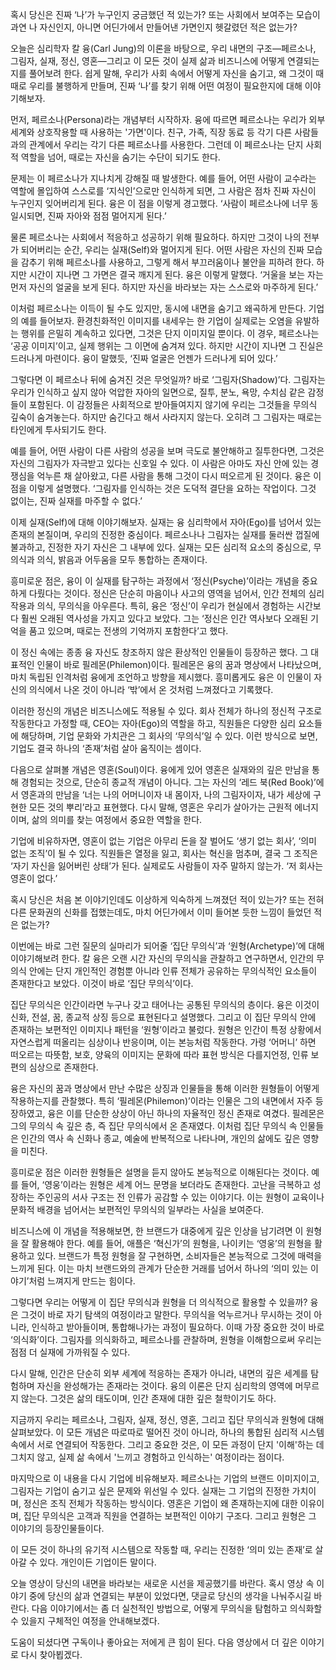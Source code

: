 혹시 당신은 진짜 ‘나’가 누구인지 궁금했던 적
있는가? 또는 사회에서 보여주는 모습이 과연 나
자신인지,
아니면 어딘가에서 만들어낸 가면인지 헷갈렸던 적은
없는가?

오늘은 심리학자 칼 융(Carl Jung)의 이론을
바탕으로,
우리 내면의 구조—페르소나,
그림자,
실재,
정신,
영혼—그리고 이 모든 것이 실제 삶과 비즈니스에 어떻게
연결되는지를 풀어보려 한다.
쉽게 말해,
우리가 사회 속에서 어떻게 자신을 숨기고,
왜 그것이 때때로 우리를 불행하게 만들며,
진짜 ‘나’를 찾기 위해 어떤 여정이 필요한지에 대해
이야기해보자.

먼저,
페르소나(Persona)라는 개념부터 시작하자.
융에 따르면 페르소나는 우리가 외부 세계와 상호작용할
때 사용하는 '가면'이다.
친구,
가족,
직장 동료 등 각기 다른 사람들과의 관계에서 우리는
각기 다른 페르소나를 사용한다.
그런데 이 페르소나는 단지 사회적 역할을 넘어,
때로는 자신을 숨기는 수단이 되기도 한다.

문제는 이 페르소나가 지나치게 강해질 때 발생한다.
예를 들어,
어떤 사람이 교수라는 역할에 몰입하여 스스로를
‘지식인’으로만 인식하게 되면,
그 사람은 점차 진짜 자신이 누구인지 잊어버리게 된다.
융은 이 점을 이렇게 경고했다.
‘사람이 페르소나에 너무 동일시되면,
진짜 자아와 점점 멀어지게 된다.’

물론 페르소나는 사회에서 적응하고 성공하기 위해
필요하다.
하지만 그것이 나의 전부가 되어버리는 순간,
우리는 실재(Self)와 멀어지게 된다.
어떤 사람은 자신의 진짜 모습을 감추기 위해 페르소나를
사용하고,
그렇게 해서 부끄러움이나 불안을 피하려 한다.
하지만 시간이 지나면 그 가면은 결국 깨지게 된다.
융은 이렇게 말했다.
‘거울을 보는 자는 먼저 자신의 얼굴을 보게 된다.
하지만 자신을 바라보는 자는 스스로와 마주하게 된다.’

이처럼 페르소나는 이득이 될 수도 있지만,
동시에 내면을 숨기고 왜곡하게 만든다.
기업의 예를 들어보자.
환경친화적인 이미지를 내세우는 한 기업이 실제로는
오염을 유발하는 행위를 은밀히 계속하고 있다면,
그것은 단지 이미지일 뿐이다.
이 경우,
페르소나는 ‘공공 이미지’이고,
실제 행위는 그 이면에 숨겨져 있다.
하지만 시간이 지나면 그 진실은 드러나게 마련이다.
융이 말했듯,
‘진짜 얼굴은 언젠가 드러나게 되어 있다.’

그렇다면 이 페르소나 뒤에 숨겨진 것은 무엇일까? 바로
‘그림자(Shadow)’다.
그림자는 우리가 인식하고 싶지 않아 억압한 자아의
일면으로,
질투,
분노,
욕망,
수치심 같은 감정들이 포함된다.
이 감정들은 사회적으로 받아들여지지 않기에 우리는
그것들을 무의식 깊숙이 숨겨놓는다.
하지만 숨긴다고 해서 사라지지 않는다.
오히려 그 그림자는 때로는 타인에게 투사되기도 한다.

예를 들어,
어떤 사람이 다른 사람의 성공을 보며 극도로 불안해하고
질투한다면,
그것은 자신의 그림자가 자극받고 있다는 신호일 수
있다.
이 사람은 아마도 자신 안에 있는 경쟁심을 억누른 채
살아왔고,
다른 사람을 통해 그것이 다시 떠오르게 된 것이다.
융은 이 점을 이렇게 설명했다.
‘그림자를 인식하는 것은 도덕적 결단을 요하는
작업이다.
그것 없이는,
진짜 실재를 마주할 수 없다.’

이제 실재(Self)에 대해 이야기해보자.
실재는 융 심리학에서 자아(Ego)를 넘어서 있는
존재의 본질이며,
우리의 진정한 중심이다.
페르소나나 그림자는 실재를 둘러싼 껍질에 불과하고,
진정한 자기 자신은 그 내부에 있다.
실재는 모든 심리적 요소의 중심으로,
무의식과 의식,
밝음과 어두움을 모두 통합하는 존재이다.

흥미로운 점은,
융이 이 실재를 탐구하는 과정에서
‘정신(Psyche)’이라는 개념을 중요하게 다뤘다는
것이다.
정신은 단순히 마음이나 사고의 영역을 넘어서,
인간 전체의 심리 작용과 의식,
무의식을 아우른다.
특히,
융은 ‘정신’이 우리가 현실에서 경험하는 시간보다 훨씬
오래된 역사성을 가지고 있다고 보았다.
그는 ‘정신은 인간 역사보다 오래된 기억을 품고
있으며,
때로는 전생의 기억까지 포함한다’고 했다.

이 정신 속에는 종종 융 자신도 창조하지 않은 환상적인
인물들이 등장하곤 했다.
그 대표적인 인물이 바로 필레몬(Philemon)이다.
필레몬은 융의 꿈과 명상에서 나타났으며,
마치 독립된 인격처럼 융에게 조언하고 방향을 제시했다.
흥미롭게도 융은 이 인물이 자신의 의식에서 나온 것이
아니라 ‘밖’에서 온 것처럼 느껴졌다고 기록했다.

이러한 정신의 개념은 비즈니스에도 적용될 수 있다.
회사 전체가 하나의 정신적 구조로 작동한다고 가정할
때,
CEO는 자아(Ego)의 역할을 하고,
직원들은 다양한 심리 요소들에 해당하며,
기업 문화와 가치관은 그 회사의 ‘무의식’일 수 있다.
이런 방식으로 보면,
기업도 결국 하나의 ‘존재’처럼 살아 움직이는 셈이다.

다음으로 살펴볼 개념은 영혼(Soul)이다.
융에게 있어 영혼은 실재와의 깊은 만남을 통해 경험되는
것으로,
단순히 종교적 개념이 아니다.
그는 자신의 ‘레드 북(Red Book)’에서 영혼과의
만남을 ‘너는 나의 어머니이자 내 몸이자,
나의 그림자이자,
내가 세상에 구현한 모든 것의 뿌리’라고 표현했다.
다시 말해,
영혼은 우리가 살아가는 근원적 에너지이며,
삶의 의미를 찾는 여정에서 중요한 역할을 한다.

기업에 비유하자면,
영혼이 없는 기업은 아무리 돈을 잘 벌어도 ‘생기 없는
회사’,
‘의미 없는 조직’이 될 수 있다.
직원들은 열정을 잃고,
회사는 혁신을 멈추며,
결국 그 조직은 ‘자기 자신을 잃어버린 상태’가 된다.
실제로도 사람들이 자주 말하지 않는가.
‘저 회사는 영혼이 없다.’

혹시 당신은 처음 본 이야기인데도 이상하게 익숙하게
느껴졌던 적이 있는가? 또는 전혀 다른 문화권의 신화를
접했는데도,
마치 어딘가에서 이미 들어본 듯한 느낌이 들었던 적은
없는가?

이번에는 바로 그런 질문의 실마리가 되어줄 ‘집단
무의식’과 ‘원형(Archetype)’에 대해
이야기해보려 한다.
칼 융은 오랜 시간 자신의 무의식을 관찰하고
연구하면서,
인간의 무의식 안에는 단지 개인적인 경험뿐 아니라 인류
전체가 공유하는 무의식적인 요소들이 존재한다고 보았다.
이것이 바로 ‘집단 무의식’이다.

집단 무의식은 인간이라면 누구나 갖고 태어나는 공통된
무의식의 층이다.
융은 이것이 신화,
전설,
꿈,
종교적 상징 등으로 표현된다고 설명했다.
그리고 이 집단 무의식 안에 존재하는 보편적인 이미지나
패턴을 ‘원형’이라고 불렀다.
원형은 인간이 특정 상황에서 자연스럽게 떠올리는
심상이나 반응이며,
이는 본능처럼 작동한다.
가령 ‘어머니’ 하면 떠오르는 따뜻함,
보호,
양육의 이미지는 문화에 따라 표현 방식은 다를지언정,
인류 보편의 심상으로 존재한다.

융은 자신의 꿈과 명상에서 만난 수많은 상징과 인물들을
통해 이러한 원형들이 어떻게 작용하는지를 관찰했다.
특히 ‘필레몬(Philemon)’이라는 인물은 그의
내면에서 자주 등장하였고,
융은 이를 단순한 상상이 아닌 하나의 자율적인 정신
존재로 여겼다.
필레몬은 그의 무의식 속 깊은 층,
즉 집단 무의식에서 온 존재였다.
이처럼 집단 무의식 속 인물들은 인간의 역사 속 신화나
종교,
예술에 반복적으로 나타나며,
개인의 삶에도 깊은 영향을 미친다.

흥미로운 점은 이러한 원형들은 설명을 듣지 않아도
본능적으로 이해된다는 것이다.
예를 들어,
‘영웅’이라는 원형은 세계 어느 문명을 보더라도
존재한다.
고난을 극복하고 성장하는 주인공의 서사 구조는 전
인류가 공감할 수 있는 이야기다.
이는 원형이 교육이나 문화적 배경을 넘어서는 보편적인
무의식의 일부라는 사실을 보여준다.

비즈니스에 이 개념을 적용해보면,
한 브랜드가 대중에게 깊은 인상을 남기려면 이 원형을
잘 활용해야 한다.
예를 들어,
애플은 ‘혁신가’의 원형을,
나이키는 ‘영웅’의 원형을 활용하고 있다.
브랜드가 특정 원형을 잘 구현하면,
소비자들은 본능적으로 그것에 매력을 느끼게 된다.
이는 마치 브랜드와의 관계가 단순한 거래를 넘어서
하나의 ‘의미 있는 이야기’처럼 느껴지게 만드는
힘이다.

그렇다면 우리는 어떻게 이 집단 무의식과 원형을 더
의식적으로 활용할 수 있을까? 융은 그것이 바로 자기
탐색의 여정이라고 말한다.
무의식을 억누르거나 무시하는 것이 아니라,
인식하고 받아들이며,
통합해나가는 과정이 필요하다.
이때 가장 중요한 것이 바로 ‘의식화’이다.
그림자를 의식화하고,
페르소나를 관찰하며,
원형을 이해함으로써 우리는 점점 더 실재에 가까워질 수
있다.

다시 말해,
인간은 단순히 외부 세계에 적응하는 존재가 아니라,
내면의 깊은 세계를 탐험하며 자신을 완성해가는 존재라는
것이다.
융의 이론은 단지 심리학의 영역에 머무르지 않는다.
그것은 삶의 태도이며,
인간 존재에 대한 깊은 철학이기도 하다.

지금까지 우리는 페르소나,
그림자,
실재,
정신,
영혼,
그리고 집단 무의식과 원형에 대해 살펴보았다.
이 모든 개념은 따로따로 떨어진 것이 아니라,
하나의 통합된 심리적 시스템 속에서 서로 연결되어
작동한다.
그리고 중요한 것은,
이 모든 과정이 단지 '이해'하는 데 그치지 않고,
실제 삶 속에서 '느끼고 경험하고 인식하는' 여정이라는
점이다.

마지막으로 이 내용을 다시 기업에 비유해보자.
페르소나는 기업의 브랜드 이미지이고,
그림자는 기업이 숨기고 싶은 문제와 위선일 수 있다.
실재는 그 기업의 진정한 가치이며,
정신은 조직 전체가 작동하는 방식이다.
영혼은 기업이 왜 존재하는지에 대한 이유이며,
집단 무의식은 고객과 직원을 연결하는 보편적인 이야기
구조다.
그리고 원형은 그 이야기의 등장인물들이다.

이 모든 것이 하나의 유기적 시스템으로 작동할 때,
우리는 진정한 ‘의미 있는 존재’로 살아갈 수 있다.
개인이든 기업이든 말이다.

오늘 영상이 당신의 내면을 바라보는 새로운 시선을
제공했기를 바란다.
혹시 영상 속 이야기 중에 당신의 삶과 연결되는 부분이
있었다면,
댓글로 당신의 생각을 나눠주시길 바란다.
다음 이야기에서는 좀 더 실천적인 방법으로,
어떻게 무의식을 탐험하고 의식화할 수 있을지 구체적인
여정을 안내해보겠다.

도움이 되셨다면 구독이나 좋아요는 저에게 큰 힘이
된다.
다음 영상에서 더 깊은 이야기로 다시 찾아뵙겠다.